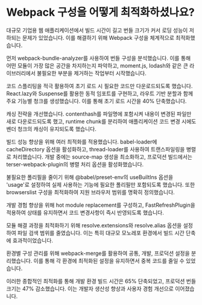 # Webpack 구성을 어떻게 최적화하셨나요?

대규모 기업용 웹 애플리케이션에서 빌드 시간이 길고 번들 크기가 커서 로딩 성능이 저하되는 문제가 있었습니다. 이를 해결하기 위해 Webpack 구성을 체계적으로 최적화했습니다.

먼저 webpack-bundle-analyzer를 사용하여 번들 구성을 분석했습니다. 이를 통해 어떤 모듈이 가장 많은 공간을 차지하는지 파악하고, moment.js, lodash와 같은 큰 라이브러리에서 불필요한 부분을 제거하는 작업부터 시작했습니다.

코드 스플리팅을 적극 활용하여 초기 로드 시 필요한 코드만 다운로드되도록 했습니다. React.lazy와 Suspense를 활용한 동적 임포트를 구현하고, 라우트 기반 분할과 함께 주요 기능별 청크를 생성했습니다. 이를 통해 초기 로드 시간을 40% 단축했습니다.

캐싱 전략을 개선했습니다. contenthash를 파일명에 포함시켜 내용이 변경된 파일만 새로 다운로드되도록 했고, runtime chunk를 분리하여 애플리케이션 코드 변경 시에도 벤더 청크의 캐싱이 유지되도록 했습니다.

빌드 성능 향상을 위해 여러 최적화를 적용했습니다. babel-loader에 cacheDirectory 옵션을 활성화하고, thread-loader를 사용하여 트랜스파일링을 병렬로 처리했습니다. 개발 중에는 source-map 생성을 최소화하고, 프로덕션 빌드에서는 terser-webpack-plugin의 병렬 처리 옵션을 활성화했습니다.

불필요한 폴리필을 줄이기 위해 @babel/preset-env의 useBuiltIns 옵션을 'usage'로 설정하여 실제 사용하는 기능에 필요한 폴리필만 포함되도록 했습니다. 또한 browserslist 구성을 최적화하여 지원 브라우저 범위를 명확히 정의했습니다.

개발 경험 향상을 위해 hot module replacement를 구성하고, FastRefreshPlugin을 적용하여 상태를 유지하면서 코드 변경사항이 즉시 반영되도록 했습니다.

모듈 해결 과정을 최적화하기 위해 resolve.extensions와 resolve.alias 옵션을 설정하여 파일 검색 범위를 줄였습니다. 이는 특히 대규모 모노레포 환경에서 빌드 시간 단축에 효과적이었습니다.

환경별 구성 관리를 위해 webpack-merge를 활용하여 공통, 개발, 프로덕션 설정을 분리했습니다. 이를 통해 각 환경에 최적화된 설정을 유지하면서 중복 코드를 줄일 수 있었습니다.

이러한 종합적인 최적화를 통해 개발 환경 빌드 시간은 65% 단축되었고, 프로덕션 번들 크기는 47% 감소했습니다. 이는 개발자 생산성 향상과 사용자 경험 개선으로 이어졌습니다.
